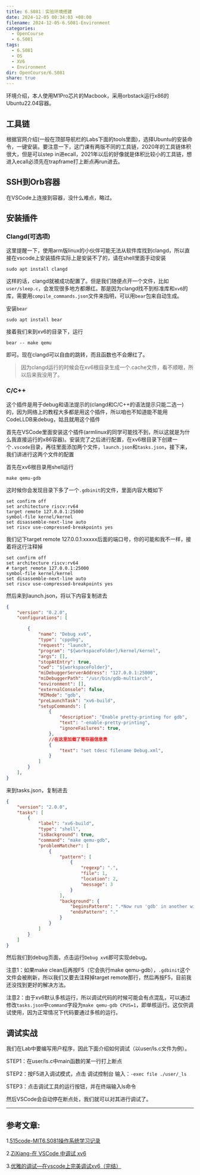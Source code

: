 ```yaml
---
title: 6.S081｜实验环境搭建
date: 2024-12-05 00:34:03 +08:00
filename: 2024-12-05-6.S081-Environment
categories:
  - OpenCourse
  - 6.S081
tags:
  - 6.S081
  - OS
  - XV6
  - Environment
dir: OpenCourse/6.S081
share: true
---
```

环境介绍，本人使用M1Pro芯片的Macbook，采用orbstack运行x86的Ubuntu22.04容器。

## 工具链

根据官网介绍(一般在顶部导航栏的Labs下面的tools里面)，选择Ubuntu的安装命令，一键安装。要注意一下，这门课有两版不同的工具链，2020年的工具链体积很大，但是可以step in进ecall，2021年以后的好像就是体积比较小的工具链，想进入ecall必须先在trapframe打上断点再run进去。

## SSH到Orb容器

在VSCode上连接到容器，没什么难点，略过。

## 安装插件

### Clangd(可选项)

这里提醒一下，使用arm版linux的小伙伴可能无法从软件库找到clangd，所以直接在vscode上安装插件实际上是安装不了的，请在shell里面手动安装

```shell
sudo apt install clangd
```

这样的话，clangd就被成功配置了。但是我们随便点开一个文件，比如`user/sleep.c`，会发现很多地方都爆红。那是因为clangd找不到标准库和`xv6`的库，需要用`compile_commands.json`文件来指明，可以用`bear`包来自动生成。

安装`bear`

```shell
sudo apt install bear
```

接着我们来到xv6的目录下，运行

```shell
bear -- make qemu
```

即可。现在clangd可以自由的跳转，而且函数也不会爆红了。

>因为clangd运行的时候会在xv6根目录生成一个.cache文件，看不顺眼，所以后来我没用了。
### C/C++

这个插件是用于debug和语法提示的(clangd和C/C++的语法提示只能二选一)的，因为网络上的教程大多都是用这个插件，所以咱也不知道能不能用CodeLLDB来debug，姑且就用这个插件

首先在VSCode里面安装这个插件(armlinux的同学可能找不到，所以这就是为什么我直接运行的x86容器)。安装完了之后进行配置，在xv6根目录下创建一个`.vscode`目录，再往里面添加两个文件，`launch.json`和`tasks.json`，接下来，我们讲进行这两个文件的配置

首先在xv6根目录用shell运行

```shell
make qemu-gdb
```

这时候你会发现目录下多了一个`.gdbinit`的文件，里面内容大概如下

```
set confirm off
set architecture riscv:rv64
target remote 127.0.0.1:25000
symbol-file kernel/kernel
set disassemble-next-line auto
set riscv use-compressed-breakpoints yes
```

我们记下target remote 127.0.0.1:xxxxx后面的端口号，你的可能和我不一样，接着将这行注释掉

```
set confirm off
set architecture riscv:rv64
# target remote 127.0.0.1:25000
symbol-file kernel/kernel
set disassemble-next-line auto
set riscv use-compressed-breakpoints yes
```

然后来到launch.json，将以下内容复制进去

```json
{
    "version": "0.2.0",
    "configurations": [

        {
            "name": "Debug xv6",
            "type": "cppdbg",
            "request": "launch",
            "program": "${workspaceFolder}/kernel/kernel",
            "args": [],
            "stopAtEntry": true,
            "cwd": "${workspaceFolder}",
            "miDebuggerServerAddress": "127.0.0.1:25000",
            "miDebuggerPath": "/usr/bin/gdb-multiarch",
            "environment": [],
            "externalConsole": false,
            "MIMode": "gdb",
            "preLaunchTask": "xv6-build",
            "setupCommands": [
                {
                    "description": "Enable pretty-printing for gdb",
                    "text": "-enable-pretty-printing",
                    "ignoreFailures": true,
                },
                //在这里加载了寄存器信息表
                {
                    "text": "set tdesc filename Debug.xml",
                }
            ]
        }
    ],
}
```

来到tasks.json，复制进去

```json
{
    "version": "2.0.0",
    "tasks": [
        {
            "label": "xv6-build",
            "type": "shell",
            "isBackground": true,
            "command": "make qemu-gdb",
            "problemMatcher": [
                {
                    "pattern": [
                        {
                            "regexp": ".",
                            "file": 1,
                            "location": 2,
                            "message": 3
                        }
                    ],
                    "background": {
                        "beginsPattern": ".*Now run 'gdb' in another window.",
                        "endsPattern": "."
                    }
                }
            ]
        }
    ]
}
```

然后我们到debug页面，点击运行`Debug xv6`即可实现debug。

注意1：如果make clean后再按F5（它会执行make qemu-gdb），`.gdbinit`这个文件会被刷新，所以我们又要去注释掉target remote那行，然后再按F5，目前我还没找到更好的解决方法。

注意2：由于xv6默认多核运行，所以调试代码的时候可能会有点混乱，可以通过修改`tasks.json`中`command`字段为`make qemu-gdb CPUS=1`，即单核运行。这仅供调试使用，因为正常情况下代码要通过多核的运行。

## 调试实战

我们在Lab中要编写用户程序，因此下面介绍如何调试（以user/ls.c文件为例）。

STEP1：在user/ls.c中main函数的某一行打上断点

STEP2：按F5进入调试模式，点击 调试控制台 输入：`-exec file ./user/_ls`

STEP3：点击调试工具的运行按钮，并在终端输入ls命令

然后VSCode会自动停在断点处，我们就可以对其进行调试了。

---

## 参考文章:

1.[515code-MIT6.S081操作系统学习记录](https://www.515code.com/posts/r1eiw7kt/#%E4%B8%80-%E5%87%86%E5%A4%87)

2.[ZiXiang-在 VSCode 中调试 xv6](https://www.zixiangcode.top/article/how-to-debug-xv6-in-vscode#810e945beca345c6acf3c6b1745e619c)

3.[优雅的调试—在vscode上完美调试xv6（完结）](https://sanbuphy.github.io/p/%E4%BC%98%E9%9B%85%E7%9A%84%E8%B0%83%E8%AF%95%E5%9C%A8vscode%E4%B8%8A%E5%AE%8C%E7%BE%8E%E8%B0%83%E8%AF%95xv6%E5%AE%8C%E7%BB%93/)